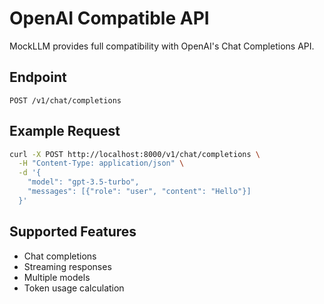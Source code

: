 # OpenAI Compatible API

MockLLM provides full compatibility with OpenAI's Chat Completions API.

## Endpoint

`POST /v1/chat/completions`

## Example Request

```bash
curl -X POST http://localhost:8000/v1/chat/completions \
  -H "Content-Type: application/json" \
  -d '{
    "model": "gpt-3.5-turbo",
    "messages": [{"role": "user", "content": "Hello"}]
  }'
```

## Supported Features

- Chat completions
- Streaming responses
- Multiple models
- Token usage calculation
